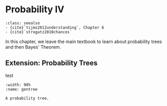 # Probability IV

```{admonition} Important Readings
:class: seealso
- {cite}`tijms2012understanding`, Chapter 6
- {cite}`strogatz2010chances`
```
In this chapter, we leave the main textbook to learn about probability trees and then Bayes' Theorem.

## Extension: Probability Trees

test

```{figure} images/tikz/generaltree.svg
:width: 90%
:name: gentree

A probability tree. 
```